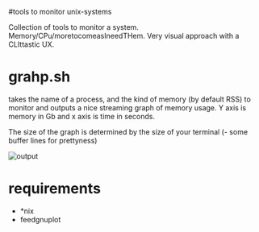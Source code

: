 #tools to monitor unix-systems


Collection of tools to monitor a system. Memory/CPu/moretocomeasIneedTHem.
Very visual approach with a CLIttastic UX.


# grahp.sh
takes the name of a process, and the kind of memory (by default RSS) to monitor and outputs a nice streaming graph of memory usage. Y axis is memory in Gb and x axis is time in seconds.

The size of the graph is determined by the size of your terminal (- some buffer lines for prettyness) 

![output](https://www.dropbox.com/s/ybtinheqhs4pizq/Screenshot%202015-04-16%2018.47.06.png?dl=1)

# requirements
  - *nix
 - feedgnuplot
